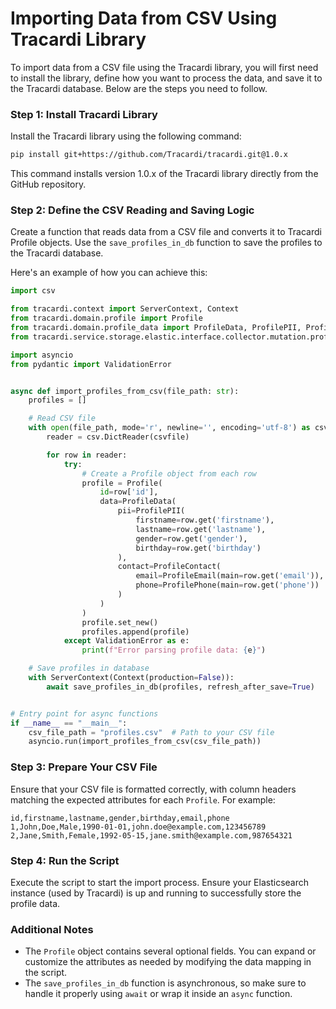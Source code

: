 # Importing Data from CSV Using Tracardi Library

To import data from a CSV file using the Tracardi library, you will first need to install the library, define how you
want to process the data, and save it to the Tracardi database. Below are the steps you need to follow.

### Step 1: Install Tracardi Library

Install the Tracardi library using the following command:

```bash
pip install git+https://github.com/Tracardi/tracardi.git@1.0.x
```

This command installs version 1.0.x of the Tracardi library directly from the GitHub repository.

### Step 2: Define the CSV Reading and Saving Logic

Create a function that reads data from a CSV file and converts it to Tracardi Profile objects. Use the
`save_profiles_in_db` function to save the profiles to the Tracardi database.

Here's an example of how you can achieve this:

```python
import csv

from tracardi.context import ServerContext, Context
from tracardi.domain.profile import Profile
from tracardi.domain.profile_data import ProfileData, ProfilePII, ProfileContact, ProfileEmail, ProfilePhone
from tracardi.service.storage.elastic.interface.collector.mutation.profile import save_profiles_in_db

import asyncio
from pydantic import ValidationError


async def import_profiles_from_csv(file_path: str):
    profiles = []

    # Read CSV file
    with open(file_path, mode='r', newline='', encoding='utf-8') as csvfile:
        reader = csv.DictReader(csvfile)

        for row in reader:
            try:
                # Create a Profile object from each row
                profile = Profile(
                    id=row['id'],
                    data=ProfileData(
                        pii=ProfilePII(
                            firstname=row.get('firstname'),
                            lastname=row.get('lastname'),
                            gender=row.get('gender'),
                            birthday=row.get('birthday')
                        ),
                        contact=ProfileContact(
                            email=ProfileEmail(main=row.get('email')),
                            phone=ProfilePhone(main=row.get('phone'))
                        )
                    )
                )
                profile.set_new()
                profiles.append(profile)
            except ValidationError as e:
                print(f"Error parsing profile data: {e}")

    # Save profiles in database
    with ServerContext(Context(production=False)):
        await save_profiles_in_db(profiles, refresh_after_save=True)


# Entry point for async functions
if __name__ == "__main__":
    csv_file_path = "profiles.csv"  # Path to your CSV file
    asyncio.run(import_profiles_from_csv(csv_file_path))
```

### Step 3: Prepare Your CSV File

Ensure that your CSV file is formatted correctly, with column headers matching the expected attributes for each
`Profile`. For example:

```csv
id,firstname,lastname,gender,birthday,email,phone
1,John,Doe,Male,1990-01-01,john.doe@example.com,123456789
2,Jane,Smith,Female,1992-05-15,jane.smith@example.com,987654321
```

### Step 4: Run the Script

Execute the script to start the import process. Ensure your Elasticsearch instance (used by Tracardi) is up and running
to successfully store the profile data.

### Additional Notes

- The `Profile` object contains several optional fields. You can expand or customize the attributes as needed by
  modifying the data mapping in the script.
- The `save_profiles_in_db` function is asynchronous, so make sure to handle it properly using `await` or wrap it inside
  an `async` function.

